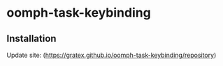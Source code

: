 # oomph-task-keybinding

## Installation

Update site: (https://gratex.github.io/oomph-task-keybinding/repository)


